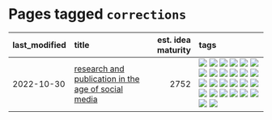 # Pages tagged `corrections`

|last_modified|title|est. idea maturity|tags
|:---|:---|---:|:---|
|2022-10-30|[research and publication in the age of social media](../research-and-social.md)|2752|[![](https://img.shields.io/badge/tag-arxiv-da6994)](../tags/arxiv.md) [![](https://img.shields.io/badge/tag-citation-d5f6c6)](../tags/citation.md) [![](https://img.shields.io/badge/tag-corrections-77a0)](../tags/corrections.md) [![](https://img.shields.io/badge/tag-credit-5d9a82)](../tags/credit.md) [![](https://img.shields.io/badge/tag-curation-aa21fc)](../tags/curation.md) [![](https://img.shields.io/badge/tag-discoverability-869bd0)](../tags/discoverability.md) [![](https://img.shields.io/badge/tag-discussion-c4c41f)](../tags/discussion.md) [![](https://img.shields.io/badge/tag-feed-53417a)](../tags/feed.md) [![](https://img.shields.io/badge/tag-git-92ab1c)](../tags/git.md) [![](https://img.shields.io/badge/tag-github-12f6d5)](../tags/github.md) [![](https://img.shields.io/badge/tag-historyofscience-48fb29)](../tags/historyofscience.md) [![](https://img.shields.io/badge/tag-mastodon-4db4d2)](../tags/mastodon.md) [![](https://img.shields.io/badge/tag-openreview-12eec5)](../tags/openreview.md) [![](https://img.shields.io/badge/tag-paperswithcode-ea1833)](../tags/paperswithcode.md) [![](https://img.shields.io/badge/tag-platform-f14da)](../tags/platform.md) [![](https://img.shields.io/badge/tag-publication-3a20e)](../tags/publication.md) [![](https://img.shields.io/badge/tag-reproducibility-1043a5)](../tags/reproducibility.md) [![](https://img.shields.io/badge/tag-research-35b163)](../tags/research.md) [![](https://img.shields.io/badge/tag-retractions-c4fb38)](../tags/retractions.md) [![](https://img.shields.io/badge/tag-search-1eefac)](../tags/search.md) [![](https://img.shields.io/badge/tag-socialmedia-3f9741)](../tags/socialmedia.md) [![](https://img.shields.io/badge/tag-stackoverflow-c6963e)](../tags/stackoverflow.md) [![](https://img.shields.io/badge/tag-subscription-6013c8)](../tags/subscription.md) [![](https://img.shields.io/badge/tag-transparency-4d35f9)](../tags/transparency.md) [![](https://img.shields.io/badge/tag-twitter-e3be61)](../tags/twitter.md) [![](https://img.shields.io/badge/tag-validation-e9b626)](../tags/validation.md)|